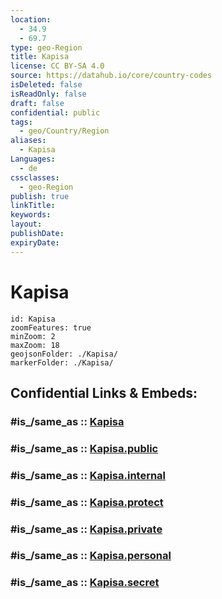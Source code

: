 ```yaml
---
location:
  - 34.9
  - 69.7
type: geo-Region
title: Kapisa
license: CC BY-SA 4.0
source: https://datahub.io/core/country-codes
isDeleted: false
isReadOnly: false
draft: false
confidential: public
tags:
  - geo/Country/Region
aliases:
  - Kapisa
Languages:
  - de
cssclasses:
  - geo-Region
publish: true
linkTitle:
keywords:
layout:
publishDate:
expiryDate:
---
```


# Kapisa

```leaflet
id: Kapisa
zoomFeatures: true 
minZoom: 2 
maxZoom: 18
geojsonFolder: ./Kapisa/
markerFolder: ./Kapisa/
```


## Confidential Links & Embeds: 

### #is_/same_as :: [Kapisa](/_Standards/Earth/Continent/Asia/Asia~Central/Afghanistan/provinces~Afghanistan/Kapisa.md) 

### #is_/same_as :: [Kapisa.public](/_public/Earth/Continent/Asia/Asia~Central/Afghanistan/provinces~Afghanistan/Kapisa.public.md) 

### #is_/same_as :: [Kapisa.internal](/_internal/Earth/Continent/Asia/Asia~Central/Afghanistan/provinces~Afghanistan/Kapisa.internal.md) 

### #is_/same_as :: [Kapisa.protect](/_protect/Earth/Continent/Asia/Asia~Central/Afghanistan/provinces~Afghanistan/Kapisa.protect.md) 

### #is_/same_as :: [Kapisa.private](/_private/Earth/Continent/Asia/Asia~Central/Afghanistan/provinces~Afghanistan/Kapisa.private.md) 

### #is_/same_as :: [Kapisa.personal](/_personal/Earth/Continent/Asia/Asia~Central/Afghanistan/provinces~Afghanistan/Kapisa.personal.md) 

### #is_/same_as :: [Kapisa.secret](/_secret/Earth/Continent/Asia/Asia~Central/Afghanistan/provinces~Afghanistan/Kapisa.secret.md)

